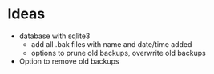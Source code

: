 # Ideas

- database with sqlite3
  - add all .bak files with name and date/time added
  - options to prune old backups, overwrite old backups
- Option to remove old backups

